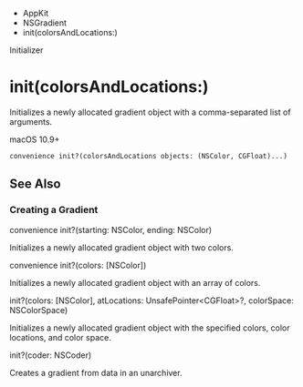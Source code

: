 

- AppKit
- NSGradient
-  init(colorsAndLocations:) 

Initializer

# init(colorsAndLocations:)

Initializes a newly allocated gradient object with a comma-separated list of arguments.

macOS 10.9+

``` source
convenience init?(colorsAndLocations objects: (NSColor, CGFloat)...)
```

## See Also

### Creating a Gradient

convenience init?(starting: NSColor, ending: NSColor)

Initializes a newly allocated gradient object with two colors.

convenience init?(colors: [NSColor])

Initializes a newly allocated gradient object with an array of colors.

init?(colors: [NSColor], atLocations: UnsafePointer&lt;CGFloat>?, colorSpace: NSColorSpace)

Initializes a newly allocated gradient object with the specified colors, color locations, and color space.

init?(coder: NSCoder)

Creates a gradient from data in an unarchiver.

